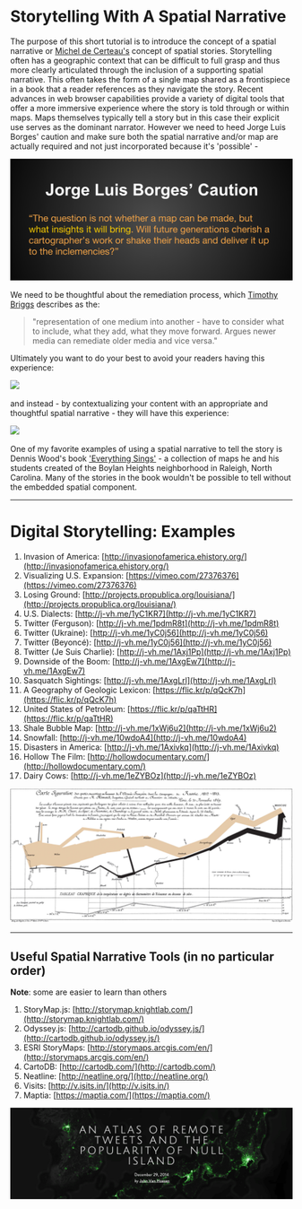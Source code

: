 # **Storytelling With A Spatial Narrative**

The purpose of this short tutorial is to introduce the concept of a spatial narrative or [Michel de Certeau's](https://github.com/vanhoesenj/MSFS15-Digital-Stories/raw/master/certeau.pdf) concept of spatial stories. Storytelling often has a geographic context that can be difficult to full grasp and thus more clearly articulated through the inclusion of a supporting spatial narrative. This often takes the form of a single map shared as a frontispiece in a book that a reader references as they navigate the story. Recent advances in web browser capabilities provide a variety of digital tools that offer a more immersive experience where the story is told through or within maps. Maps themselves typically tell a story but in this case their explicit use serves as the dominant narrator. However we need to heed Jorge Luis Borges' caution and make sure both the spatial narrative and/or map are actually required and not just incorporated because it's 'possible' -

![](https://raw.githubusercontent.com/vanhoesenj/MSFS15-Digital-Stories/master/Borges.png)

We need to be thoughtful about the remediation process, which [Timothy Briggs](http://www2.bgsu.edu/departments/english/cconline/tbriggs/three_frameworks.html) describes as the: 
> "representation of one medium into another - have to consider what to include, what they add, what they move forward. Argues newer media can remediate older media and vice versa." 

Ultimately you want to do your best to avoid your readers having this experience:

![](http://media.giphy.com/media/og1j2W8BkkaAw/giphy.gif) 

and instead - by contextualizing your content with an appropriate and thoughtful spatial narrative - they will have this experience:

![](http://media.giphy.com/media/1unWthRtNnzkA/giphy.gif) 

One of my favorite examples of using a spatial narrative to tell the story is Dennis Wood's book ['Everything Sings'](http://sigliopress.com/book/everything-sings/) - a collection of maps he and his students created of the Boylan Heights neighborhood in Raleigh, North Carolina. Many of the stories in the book wouldn't be possible to tell without the embedded spatial component.


***
# **Digital Storytelling: Examples**

1. Invasion of America: [http://invasionofamerica.ehistory.org/](http://invasionofamerica.ehistory.org/) 
2. Visualizing U.S. Expansion: [https://vimeo.com/27376376](https://vimeo.com/27376376) 
3. Losing Ground:  [http://projects.propublica.org/louisiana/](http://projects.propublica.org/louisiana/) 
4. U.S. Dialects: [http://j-vh.me/1yC1KR7](http://j-vh.me/1yC1KR7)
5. Twitter (Ferguson): [http://j-vh.me/1pdmR8t](http://j-vh.me/1pdmR8t)
6. Twitter (Ukraine): [http://j-vh.me/1yC0j56](http://j-vh.me/1yC0j56)
7. Twitter (Beyoncé): [http://j-vh.me/1yC0j56](http://j-vh.me/1yC0j56)
8. Twitter (Je Suis Charlie): [http://j-vh.me/1Axj1Pp](http://j-vh.me/1Axj1Pp)
9. Downside of the Boom: [http://j-vh.me/1AxgEw7](http://j-vh.me/1AxgEw7)
10. Sasquatch Sightings: [http://j-vh.me/1AxgLrl](http://j-vh.me/1AxgLrl)
11. A Geography of Geologic Lexicon: [https://flic.kr/p/qQcK7h](https://flic.kr/p/qQcK7h)
12. United States of Petroleum: [https://flic.kr/p/qaTtHR](https://flic.kr/p/qaTtHR)
13. Shale Bubble Map: [http://j-vh.me/1xWj6u2](http://j-vh.me/1xWj6u2)
14. Snowfall: [http://j-vh.me/10wdoA4](http://j-vh.me/10wdoA4)
15. Disasters in America: [http://j-vh.me/1Axivkq](http://j-vh.me/1Axivkq)
16. Hollow The Film: [http://hollowdocumentary.com/](http://hollowdocumentary.com/)
17. Dairy Cows: [http://j-vh.me/1eZYBOz](http://j-vh.me/1eZYBOz)


![](https://raw.githubusercontent.com/vanhoesenj/MSFS15-Digital-Stories/master/minard.png)

****
## **Useful Spatial Narrative Tools (in no particular order)**
**Note**: some are easier to learn than others
  
1. StoryMap.js: [http://storymap.knightlab.com/](http://storymap.knightlab.com/) 
2. Odyssey.js: [http://cartodb.github.io/odyssey.js/](http://cartodb.github.io/odyssey.js/) 
3. ESRI StoryMaps:  [http://storymaps.arcgis.com/en/](http://storymaps.arcgis.com/en/) 
4. CartoDB: [http://cartodb.com/](http://cartodb.com/)
5. Neatline: [http://neatline.org/](http://neatline.org/)
6. Visits: [http://v.isits.in/](http://v.isits.in/)
7. Maptia: [https://maptia.com/](https://maptia.com/)

<a href="http://j-vh.me/1CmvGBg" target="_blank"><img src="https://raw.githubusercontent.com/vanhoesenj/MSFS15-Digital-Stories/master/atlas.png" alt="Click To Explore" /></a>
